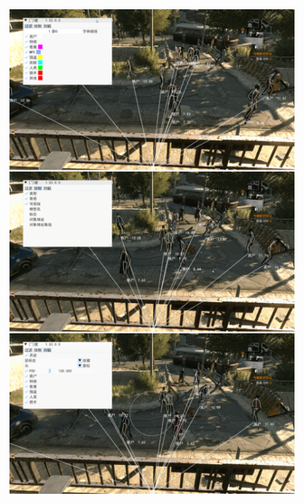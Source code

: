 <div align="center">
  <img src="assets/demo1.png" alt="" width="800px">
  <img src="assets/demo2.png" alt="" width="800px">
  <img src="assets/demo3.png" alt="" width="800px">
</div>